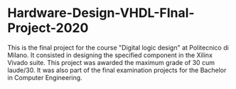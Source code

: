 # Hardware-Design-VHDL-FInal-Project-2020
This is the final project for the course "Digital logic design" at Politecnico di Milano. It consisted in designing the specified component in the Xilinx Vivado suite. This project was awarded the maximum grade of 30 cum laude/30. It was also part of the final examination projects for the Bachelor in Computer Engineering.
